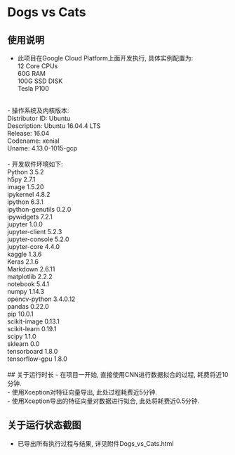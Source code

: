 # Dogs vs Cats
##   使用说明
-   此项目在Google Cloud Platform上面开发执行, 具体实例配置为:<br>
12 Core CPUs<br>
60G RAM<br>
100G SSD DISK<br>
Tesla P100<br>
<br>
-   操作系统及内核版本:<br>
Distributor ID:	Ubuntu<br>
Description:	Ubuntu 16.04.4 LTS<br>
Release:	    16.04<br>
Codename:	    xenial<br>
Uname:          4.13.0-1015-gcp<br>
<br>
-   开发软件环境如下:<br>
Python                  3.5.2<br>
h5py                    2.7.1<br>
image                   1.5.20<br>
ipykernel               4.8.2<br>
ipython                 6.3.1<br>
ipython-genutils        0.2.0<br>
ipywidgets              7.2.1<br>
jupyter                 1.0.0<br>
jupyter-client          5.2.3<br>
jupyter-console         5.2.0<br>
jupyter-core            4.4.0<br>
kaggle                  1.3.6<br>
Keras                   2.1.6<br>
Markdown                2.6.11<br>
matplotlib              2.2.2<br>
notebook                5.4.1<br>
numpy                   1.14.3<br>
opencv-python           3.4.0.12<br>
pandas                  0.22.0<br>
pip                     10.0.1<br>
scikit-image            0.13.1<br>
scikit-learn            0.19.1<br>
scipy                   1.1.0<br>
sklearn                 0.0<br>
tensorboard             1.8.0<br>
tensorflow-gpu          1.8.0<br>
<br>
##   关于运行时长
-   在项目一开始, 直接使用CNN进行数据拟合的过程, 耗费将近10分钟.<br>
-   使用Xception对特征向量导出, 此处过程耗费近5分钟.<br>
-   使用Xception导出的特征向量对数据进行拟合, 此处将耗费近0.5分钟.<br>

##   关于运行状态截图
-   已导出所有执行过程与结果, 详见附件Dogs_vs_Cats.html<br>
